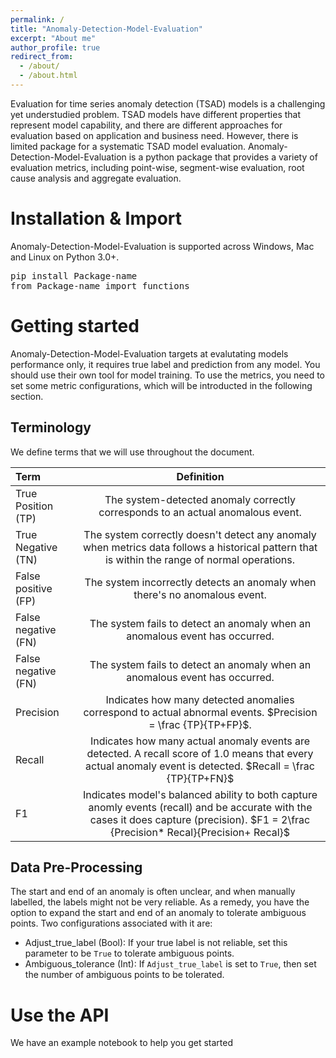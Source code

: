 ```yaml
---
permalink: /
title: "Anomaly-Detection-Model-Evaluation"
excerpt: "About me"
author_profile: true
redirect_from: 
  - /about/
  - /about.html
---
```

Evaluation for time series anomaly detection (TSAD) models is a challenging yet understudied problem. TSAD models have different properties that represent model capability, and there are different approaches for evaluation based on application and business need. However, there is limited package for a systematic TSAD model evaluation. Anomaly-Detection-Model-Evaluation is a python package that provides a variety of evaluation metrics, including point-wise, segment-wise evaluation, root cause analysis and aggregate evaluation. 

# Installation & Import

Anomaly-Detection-Model-Evaluation is supported across Windows, Mac and Linux on Python 3.0+.


<pre>
pip install Package-name
from Package-name import functions
</pre>

# Getting started

Anomaly-Detection-Model-Evaluation targets at evalutating models performance only, it requires true label and prediction from any model. You should use their own tool for model training. To use the metrics, you need to set some metric configurations, which will be introducted in the following section. 

## Terminology
We define terms that we will use throughout the document.

| Term | Definition |
|:--------|:-------:|
| True Position (TP)  | The system-detected anomaly correctly corresponds to an actual anomalous event.  |
| True Negative (TN)  | The system correctly doesn't detect any anomaly when metrics data follows a historical pattern that is within the range of normal operations.|
| False positive (FP)  | The system incorrectly detects an anomaly when there's no anomalous event.|
|False negative (FN)  | The system fails to detect an anomaly when an anomalous event has occurred.|
|False negative (FN)  | The system fails to detect an anomaly when an anomalous event has occurred.|
|Precision  |Indicates how many detected anomalies correspond to actual abnormal events. $Precision = \frac {TP}{TP+FP}$. |
|Recall  |Indicates how many actual anomaly events are detected. A recall score of 1.0 means that every actual anomaly event is detected. $Recall = \frac {TP}{TP+FN}$|                
|F1  |Indicates model's balanced ability to both capture anomly events (recall) and be accurate with the cases it does capture (precision). $F1 =  2\frac {Precision* Recal}{Precision+ Recal}$|                





## Data Pre-Processing 
The start and end of an anomaly is often unclear, and when manually labelled, the labels might not
be very reliable. As a remedy, you have the option to expand the start and end of an anomaly to tolerate ambiguous points.
Two configurations associated with it are:


* Adjust_true_label (Bool): If your true label is not reliable, set this parameter to be `True` to tolerate ambiguous points.
* Ambiguous_tolerance (Int): If `Adjust_true_label` is set to `True`, then set the number of ambiguous points to be tolerated.



# Use the API
We have an example notebook to help you get started




